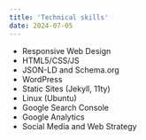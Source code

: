 ```yaml
---
title: 'Technical skills'
date: 2024-07-05
---
```

- Responsive Web Design
- HTML5/CSS/JS
- JSON-LD and Schema.org
- WordPress
- Static Sites (Jekyll, 11ty)
- Linux (Ubuntu)
- Google Search Console
- Google Analytics
- Social Media and Web Strategy
